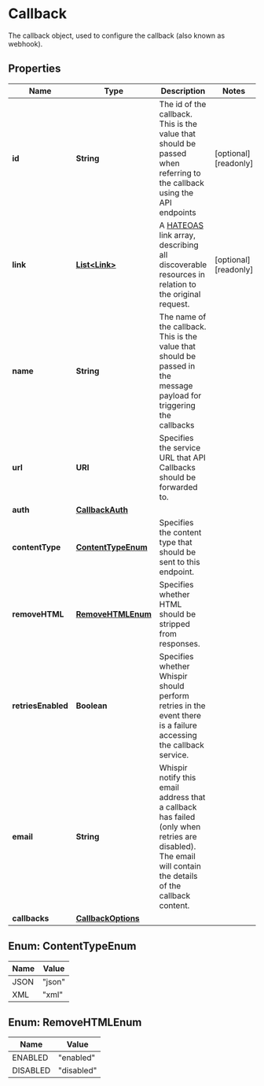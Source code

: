 

# Callback

The callback object, used to configure the callback (also known as webhook).

## Properties

| Name | Type | Description | Notes |
|------------ | ------------- | ------------- | -------------|
|**id** | **String** | The id of the callback.   This is the value that should be passed when referring to the callback using the API endpoints |  [optional] [readonly] |
|**link** | [**List&lt;Link&gt;**](Link.md) | A [HATEOAS](https://en.wikipedia.org/wiki/HATEOAS) link array, describing all discoverable resources in relation to the original request. |  [optional] [readonly] |
|**name** | **String** | The name of the callback.   This is the value that should be passed in the message payload for triggering the callbacks |  |
|**url** | **URI** | Specifies the service URL that API Callbacks should be forwarded to. |  |
|**auth** | [**CallbackAuth**](CallbackAuth.md) |  |  |
|**contentType** | [**ContentTypeEnum**](#ContentTypeEnum) | Specifies the content type that should be sent to this endpoint. |  |
|**removeHTML** | [**RemoveHTMLEnum**](#RemoveHTMLEnum) | Specifies whether HTML should be stripped from responses. |  |
|**retriesEnabled** | **Boolean** | Specifies whether Whispir should perform retries in the event there is a failure accessing the callback service. |  |
|**email** | **String** | Whispir notify this email address that a callback has failed (only when retries are disabled).   The email will contain the details of the callback content. |  |
|**callbacks** | [**CallbackOptions**](CallbackOptions.md) |  |  |



## Enum: ContentTypeEnum

| Name | Value |
|---- | -----|
| JSON | &quot;json&quot; |
| XML | &quot;xml&quot; |



## Enum: RemoveHTMLEnum

| Name | Value |
|---- | -----|
| ENABLED | &quot;enabled&quot; |
| DISABLED | &quot;disabled&quot; |



